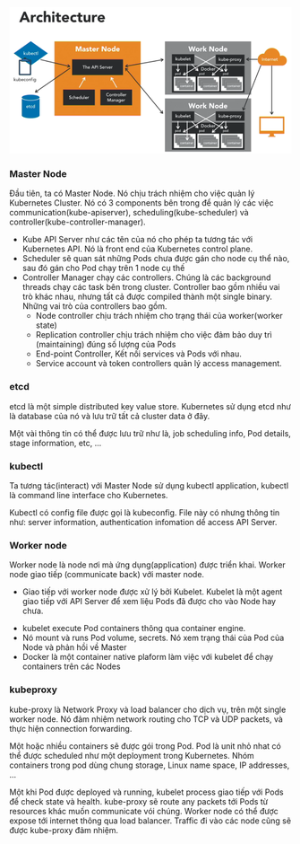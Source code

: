 ![architecture.png](images/architecture.png)

### Master Node
Đầu tiên, ta có Master Node. Nó chịu trách nhiệm cho việc quản lý Kubernetes Cluster. Nó có 3 components bên trong để quản lý các việc communication(kube-apiserver), scheduling(kube-scheduler) và controller(kube-controller-manager).
* Kube API Server như các tên của nó cho phép ta tương tác với Kubernetes API. Nó là front end của Kubernetes control plane.
* Scheduler sẽ quan sát những Pods chưa được gán cho node cụ thể nào, sau đó gán cho Pod chạy trên 1 node cụ thế
* Controller Manager chạy các controllers. Chúng là các background threads chạy các task bên trong cluster. Controller bao gồm nhiều vai trò khác nhau, nhưng tất cả được compiled thành một single binary. Những vai trò của controllers bao gồm.
  - Node controller chịu trách nhiệm cho trạng thái của worker(worker state)
  - Replication controller chịu trách nhiệm cho việc đảm bảo duy trì (maintaining) đúng số lượng của Pods
  - End-point Controller, Kết nối services và Pods với nhau.
  - Service account và token controllers quản lý access management.

### etcd
etcd là một simple distributed key value store. Kubernetes sử dụng etcd như là database của nó và lưu trữ tất cả cluster data ở đây.

Một vài thông tin có thể được lưu trữ như là, job scheduling info, Pod details, stage information, etc, ...

### kubectl
Ta tương tác(interact) với Master Node sử dụng kubectl application, kubectl là command line interface cho Kubernetes.

Kubectl có config file được gọi là kubeconfig. File này có nhưng thông tin như: server information, authentication infomation dể access API Server.

### Worker node
Worker node là node nơi mà ứng dụng(application) được triển khai. Worker node giao tiếp (communicate back) với master node.

* Giao tiếp với worker node được xử lý bởi Kubelet. Kubelet là một agent giao tiếp với API Server để xem liệu Pods đã được cho vào Node hay chưa.
- kubelet execute Pod containers thông qua container engine.
- Nó mount và runs Pod volume, secrets. Nó xem trạng thái của Pod của Node và phản hồi về 		Master
- Docker là một container native plaform làm việc với kubelet để chạy containers trên các Nodes

### kubeproxy
kube-proxy là Network Proxy và load balancer cho dịch vụ, trên một single worker node. Nó đảm nhiệm network routing cho TCP và UDP packets, và thực hiện connection forwarding.

Một hoặc nhiều containers sẽ được gói trong Pod. Pod là unit nhỏ nhat có thể được scheduled như một deployment trong Kubernetes. Nhóm containers trong pod dùng chung storage, Linux name space, IP addresses, ...

Một khi Pod được deployed và running, kubelet process giao tiếp với Pods để check state và health. kube-proxy sẽ route any packets tới Pods từ resources khác muốn communicate vói chúng. Worker node có thể được expose tới internet thông qua load balancer. Traffic đi vào các node cũng sẽ được kube-proxy đảm nhiệm.
